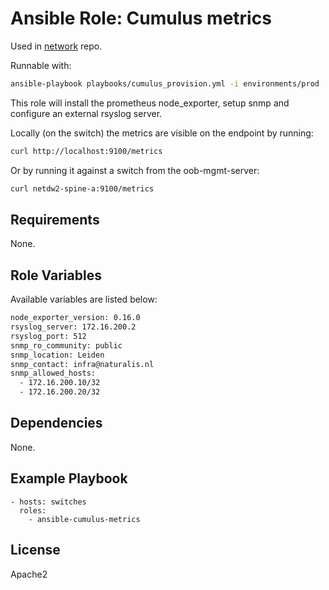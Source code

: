 # Ansible Role: Cumulus metrics

Used in [network](https://github.com/naturalis/network/) repo.

Runnable with:
```bash
ansible-playbook playbooks/cumulus_provision.yml -i environments/prod
```

This role will install the prometheus node_exporter, setup snmp and configure an external rsyslog server.

Locally (on the switch) the metrics are visible on the endpoint by running:
```bash
curl http://localhost:9100/metrics
```
Or by running it against a switch from the oob-mgmt-server:
```bash
curl netdw2-spine-a:9100/metrics
```

## Requirements

None.

## Role Variables

Available variables are listed below:
```bash
node_exporter_version: 0.16.0
rsyslog_server: 172.16.200.2
rsyslog_port: 512
snmp_ro_community: public
snmp_location: Leiden
snmp_contact: infra@naturalis.nl
snmp_allowed_hosts:
  - 172.16.200.10/32
  - 172.16.200.20/32
```

## Dependencies

None.

## Example Playbook

    - hosts: switches
      roles:
        - ansible-cumulus-metrics

## License

Apache2
